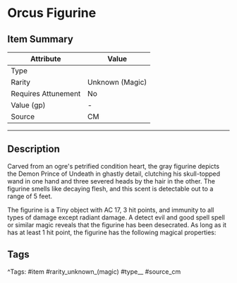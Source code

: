 # Orcus Figurine

## Item Summary

| Attribute            | Value                        |
|----------------------|------------------------------|
| Type                 |   |
| Rarity               | Unknown (Magic)             |
| Requires Attunement  | No                |
| Value (gp)           | -    |
| Source               | CM |

---

## Description

Carved from an ogre's petrified condition heart, the gray figurine depicts the Demon Prince of Undeath in ghastly detail, clutching his skull-topped wand in one hand and three severed heads by the hair in the other. The figurine smells like decaying flesh, and this scent is detectable out to a range of 5 feet.

The figurine is a Tiny object with AC 17, 3 hit points, and immunity to all types of damage except radiant damage. A detect evil and good spell spell or similar magic reveals that the figurine has been desecrated. As long as it has at least 1 hit point, the figurine has the following magical properties:

## Tags

^Tags: #item #rarity_unknown_(magic) #type__ #source_cm